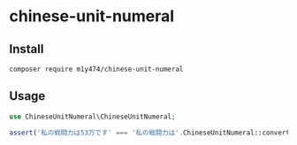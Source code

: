# chinese-unit-numeral

## Install

```
composer require m1y474/chinese-unit-numeral
```

## Usage
```php
use ChineseUnitNumeral\ChineseUnitNumeral;

assert('私の戦闘力は53万です' === '私の戦闘力は'.ChineseUnitNumeral::convert(530000).'です'); // true
```
